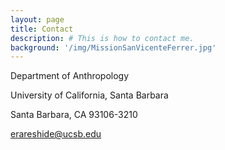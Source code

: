 ```yaml
---
layout: page
title: Contact
description: # This is how to contact me.
background: '/img/MissionSanVicenteFerrer.jpg'
---
```


Department of Anthropology

University of California, Santa Barbara

Santa Barbara, CA 93106-3210

erareshide@ucsb.edu
